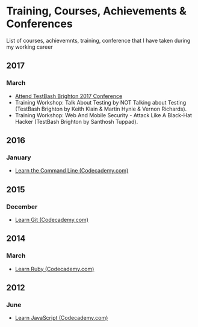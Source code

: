 # Training, Courses, Achievements & Conferences
List of courses, achievemnts, training, conference that I have taken during my working career

## 2017
### March
* [Attend TestBash Brighton 2017 Conference](https://dojo.ministryoftesting.com/events/testbash-brighton-2017)
* Training Workshop: Talk About Testing by NOT Talking about Testing (TestBash Brighton by Keith Klain & Martin Hynie & Vernon Richards).
* Training Workshop: Web And Mobile Security - Attack Like A Black-Hat Hacker (TestBash Brighton by Santhosh Tuppad).




## 2016
### January
* [Learn the Command Line (Codecademy.com)](https://www.codecademy.com/learn/learn-the-command-line)

## 2015
### December
* [Learn Git (Codecademy.com)](https://www.codecademy.com/learn/learn-git)

## 2014
### March
* [Learn Ruby (Codecademy.com)](https://www.codecademy.com/learn/ruby)

## 2012
### June
* [Learn JavaScript (Codecademy.com)](https://www.codecademy.com/learn/javascript)

